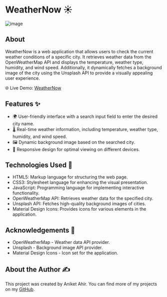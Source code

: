 # WeatherNow ☀️
![image](https://github.com/ahiraniket/weather-app/assets/57832227/937639c3-a1f3-49b5-8901-5bc27068b50d)

## About
WeatherNow is a web application that allows users to check the current weather conditions of a specific city. It retrieves weather data from the OpenWeatherMap API and displays the temperature, weather type, humidity, and wind speed. Additionally, it dynamically fetches a background image of the city using the Unsplash API to provide a visually appealing user experience.

🌐 Live Demo: [WeatherNow](https://ahiraniket.github.io/weather-app/)

## Features ✨
* 🌍 User-friendly interface with a search input field to enter the desired city name.
* 🌡️ Real-time weather information, including temperature, weather type, humidity, and wind speed.
* 🖼️ Dynamic background image based on the searched city.
* 📱 Responsive design for optimal viewing on different devices.

## Technologies Used 🚀
* HTML5: Markup language for structuring the web page.
* CSS3: Stylesheet language for enhancing the visual presentation.
* JavaScript: Programming language for implementing interactive functionality.
* OpenWeatherMap API: Retrieves weather data for the specified city.
* Unsplash API: Fetches high-quality background images of cities.
* Material Design Icons: Provides icons for various elements in the application.

## Acknowledgements 🙏
* OpenWeatherMap - Weather data API provider.
* Unsplash - Background image API provider.
* Material Design Icons - Icon set for the application.

## About the Author ✍️
This project was created by Aniket Ahir. You can find more of my projects on my [GitHub](https://github.com/ahiraniket).
